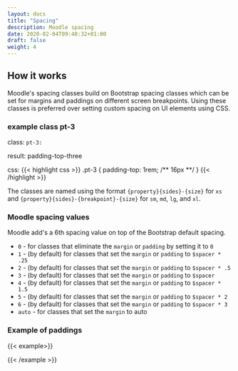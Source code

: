 ```yaml
---
layout: docs
title: "Spacing"
description: Moodle spacing
date: 2020-02-04T09:40:32+01:00
draft: false
weight: 4
---
```


## How it works

Moodle's spacing classes build on Bootstrap spacing classes which can be set for margins and paddings on different screen breakpoints. Using these classes is preferred over setting custom spacing on UI elements using CSS.

### example class pt-3

class: ```pt-3:```

result: padding-top-three

css:
{{< highlight css >}}
.pt-3 {
  padding-top: 1rem; /** 16px **/
}
{{< /highlight >}}

The classes are named using the format `{property}{sides}-{size}` for `xs` and `{property}{sides}-{breakpoint}-{size}` for `sm`, `md`, `lg`, and `xl`.

### Moodle spacing values

Moodle add's a 6th spacing value on top of the Bootstrap default spacing.

* `0` - for classes that eliminate the `margin` or `padding` by setting it to `0`
* `1` - (by default) for classes that set the `margin` or `padding` to `$spacer * .25`
* `2` - (by default) for classes that set the `margin` or `padding` to `$spacer * .5`
* `3` - (by default) for classes that set the `margin` or `padding` to `$spacer`
* `4` - (by default) for classes that set the `margin` or `padding` to `$spacer * 1.5`
* `5` - (by default) for classes that set the `margin` or `padding` to `$spacer * 2`
* `6` - (by default) for classes that set the `margin` or `padding` to `$spacer * 3`
* `auto` - for classes that set the `margin` to auto

### Example of paddings

{{< example>}}
<div class="d-flex align-items-center justify-content-center">
  <div class="p-6 bg-dark">
    <div class="p-5 bg-white">
      <div class="p-4 bg-info">
        <div class="p-3 bg-success">
          <div class="p-2 bg-warning">
            <div class="p-1 bg-danger">
            </div>
          </div>
        </div>
      </div>
    </div>
  </div>
</div>
{{< /example >}}
